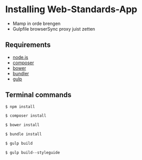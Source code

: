 # Installing Web-Standards-App
- Mamp in orde brengen
- Gulpfile browserSync proxy juist zetten

## Requirements
* [node.js]
* [composer]
* [bower]
* [bundler]
* [gulp]

## Terminal commands
```sh
$ npm install
```

```sh
$ composer install
```

```sh
$ bower install
```

```sh
$ bundle install
```

```sh
$ gulp build
```

```sh
$ gulp build--styleguide
```


[node.js]: <http://nodejs.org>
[composer]: <https://getcomposer.org/>
[bower]: <http://bower.io/>
[bundler]: <http://bundler.io/>
[gulp]: <https://github.com/gulpjs/gulp/blob/master/docs/getting-started.md>